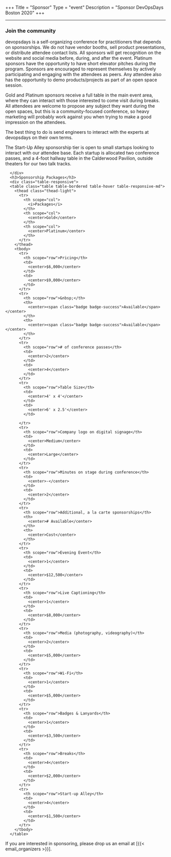 +++
Title = "Sponsor"
Type = "event"
Description = "Sponsor DevOpsDays Boston 2020"
+++

<hr/>
<div class="container-fluid">
  <div class="row justify-content-start">
    <div class="col-md-9">
      <div>
      <h3>Join the community</h3>
<p>devopsdays is a self-organizing conference for practitioners that depends on sponsorships. We do not have vendor booths, sell product presentations, or distribute attendee contact lists. All sponsors will get recognition on the website and social media before, during, and after the event. Platinum sponsors have the opportunity to have short elevator pitches during the program. Sponsors are encouraged to represent themselves by actively participating and engaging with the attendees as peers. Any attendee also has the opportunity to demo products/projects as part of an open space session.</p>
<p>Gold and Platinum sponsors receive a full table in the main event area, where they can interact with those interested to come visit during breaks. All attendees are welcome to propose any subject they want during the open spaces, but this is a community-focused conference, so heavy marketing will probably work against you when trying to make a good impression on the attendees.</p>
<p>The best thing to do is send engineers to interact with the experts at devopsdays on their own terms.</p>
<p>The Start-Up Alley sponsorship tier is open to small startups looking to interact with our attendee base. Each startup is allocated two conference passes, and a 4-foot hallway table in the Calderwood Pavilion, outside theaters for our two talk tracks.</p>


      </div>
      <h3>Sponsorship Packages</h3>
      <div class="table-responsive">
      <table class="table table-bordered table-hover table-responsive-md">
        <thead class="thead-light">
          <tr>
            <th scope="col">
              <i>Packages</i>
            </th>
            <th scope="col">
              <center>Gold</center>
            </th>
            <th scope="col">
              <center>Platinum</center>
            </th>
          </tr>
        </thead>
        <tbody>
          <tr>
            <th scope="row">Pricing</th>
            <td>
              <center>$6,000</center>
            </td>
            <td>
              <center>$9,000</center>
            </td>
          </tr>
          <tr>
            <th scope="row">&nbsp;</th>
            <th>
              <center><span class="badge badge-success">Available</span></center>
            </th>
            <th>
              <center><span class="badge badge-success">Available</span></center>
            </th>
          </tr>
          <tr>
            <th scope="row"># of conference passes</th>
            <td>
              <center>2</center>
            </td>
            <td>
              <center>4</center>
            </td>
          </tr>
          <tr>
            <th scope="row">Table Size</th>
            <td>
              <center>4' x 4'</center>
            </td>
            <td>
              <center>6' x 2.5'</center>
            </td>

          </tr>
          <tr>
            <th scope="row">Company logo on digital signage</th>
            <td>
              <center>Medium</center>
            </td>
            <td>
              <center>Large</center>
            </td>
          </tr>
          <tr>
            <th scope="row">Minutes on stage during conference</th>
            <td>
              <center>-</center>
            </td>
            <td>
              <center>2</center>
            </td>
          </tr>
          <tr>
            <th scope="row">Additional, a la carte sponsorships</th>
            <th>
              <center># Available</center>
            </th>
            <th>
              <center>Cost</center>
            </th>
          </tr>
          <tr>
            <th scope="row">Evening Event</th>
            <td>
              <center>1</center>
            </td>
            <td>
              <center>$12,500</center>
            </td>
          </tr>
          <tr>
            <th scope="row">Live Captioning</th>
            <td>
              <center>1</center>
            </td>
            <td>
              <center>$8,000</center>
            </td>
          </tr>
          <tr>
            <th scope="row">Media (photography, videography)</th>
            <td>
              <center>2</center>
            </td>
            <td>
              <center>$5,000</center>
            </td>
          </tr>
          <tr>
            <th scope="row">Wi-Fi</th>
            <td>
              <center>1</center>
            </td>
            <td>
              <center>$5,000</center>
            </td>
          </tr>
          <tr>
            <th scope="row">Badges & Lanyards</th>
            <td>
              <center>1</center>
            </td>
            <td>
              <center>$3,500</center>
            </td>
          </tr>
          <tr>
            <th scope="row">Breaks</th>
            <td>
              <center>4</center>
            </td>
            <td>
              <center>$2,000</center>
            </td>
          </tr>
          <tr>
            <th scope="row">Start-up Alley</th>
            <td>
              <center>4</center>
            </td>
            <td>
              <center>$1,500</center>
            </td>
          </tr>
        </tbody>
      </table>
<div>

<p>If you are interested in sponsoring, please drop us an email at [{{< email_organizers >}}].</p>


</div>
    </div>
    </div>
    <div class="col-md-3 col-sm-12">
  <!-- uncomment once we have a 2020 prospectus
    <a href="https://assets.devopsdays.org/events/2019/boston/devopsdays-boston-2019-brochure.pdf"><img src="https://assets.devopsdays.org/events/2019/boston/thumbnail.png" class="img-fluid"></a>
  -->
    </div>

  </div>
